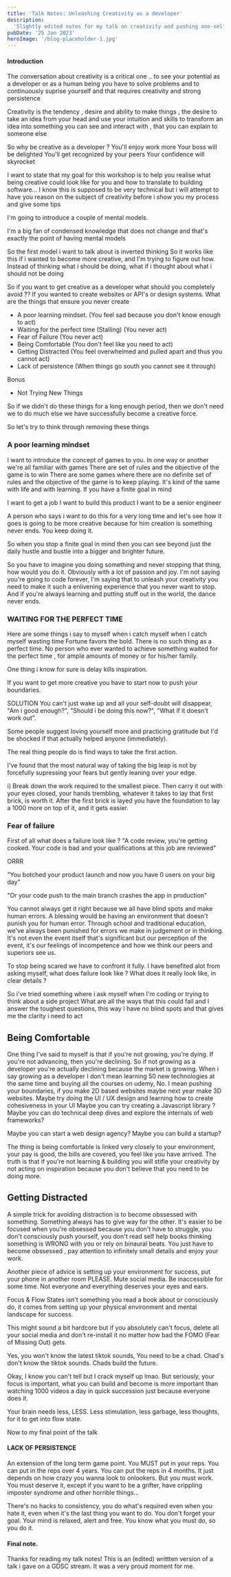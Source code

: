 ```yaml
---
title: 'Talk Notes: Unleashing Creativity as a developer'
description:
  'Slightly edited notes for my talk on creativity and pushing one-self as a developer.'
pubDate: '25 Jan 2023'
heroImage: '/blog-placeholder-1.jpg'
---
```


#### Introduction

The conversation about creativity is a critical one .. to see your potential as a developer or as a
human being you have to solve problems and to continuously suprise yourself and that requires
creativity and strong persistence

Creativity is the tendency , desire and ability to make things , the desire to take an idea from
your head and use your intuition and skills to transform an idea into something you can see and
interact with , that you can explain to someone else

So why be creative as a developer ? You'll enjoy work more Your boss will be delighted You'll get
recognized by your peers Your confidence will skyrocket

I want to state that my goal for this workshop is to help you realise what being creative could look
like for you and how to translate to building software... I know this is supposed to be very
technical but i will attempt to have you reason on the subject of creativity before i show you my
process and give some tips

I'm going to introduce a couple of mental models.

I'm a big fan of condensed knowledge that does not change and that's exactly the point of having
mental models

So the first model i want to talk about is inverted thinking So it works like this if i wanted to
become more creative, and I'm trying to figure out how. Instead of thinking what i should be doing,
what if i thought about what i should not be doing

So if you want to get creative as a developer what should you completely avoid ?? If you wanted to
create websites or API's or design systems. What are the things that ensure you never create

- A poor learning mindset. (You feel sad because you don't know enough to act)
- Waiting for the perfect time (Stalling) (You never act)
- Fear of Failure (You never act)
- Being Comfortable (You don't feel like you need to act)
- Getting Distracted (You feel overwhelmed and pulled apart and thus you cannot act)
- Lack of persistence (When things go south you cannot see it through)

Bonus

- Not Trying New Things

So if we didn't do these things for a long enough period, then we don't need we to do much else we
have successfully become a creative force.

So let's try to think through removing these things

### A poor learning mindset

I want to introduce the concept of games to you. In one way or another we're all familiar with games
There are set of rules and the objective of the game is to win There are some games where there are
no definite set of rules and the objective of the game is to keep playing. It's kind of the same
with life and with learning. If you have a finite goal in mind

I want to get a job I want to build this product I want to be a senior engineer

A person who says i want to do this for a very long time and let's see how it goes is going to be
more creative because for him creation is something never ends. You keep doing it.

So when you stop a finite goal in mind then you can see beyond just the daily hustle and bustle into
a bigger and brighter future.

So you have to imagine you doing something and never stopping that thing, how would you do it.
Obviously with a lot of passion and joy. I'm not saying you're going to code forever, I'm saying
that to unleash your creativity you need to make it such a enlivening experience that you never want
to stop. And if you're always learning and putting stuff out in the world, the dance never ends.

### WAITING FOR THE PERFECT TIME

Here are some things i say to myself when i catch myself when I catch myself wasting time Fortune
favors the bold. There is no such thing as a perfect time. No person who ever wanted to achieve
something waited for the perfect time , for ample amounts of money or for his/her family.

One thing i know for sure is delay kills inspiration.

If you want to get more creative you have to start now to push your boundaries.

SOLUTION You can't just wake up and all your self-doubt will disappear, "Am i good enough?", "Should
i be doing this now?", "What if it doesn't work out".

Some people suggest loving yourself more and practicing gratitude but I'd be shocked if that
actually helped anyone (immediately).

The real thing people do is find ways to take the first action.

I've found that the most natural way of taking the big leap is not by forcefully supressing your
fears but gently leaning over your edge.

i) Break down the work required to the smallest piece. Then carry it out with your eyes closed, your
hands trembling, whatever it takes to lay that first brick, is worth it. After the first brick is
layed you have the foundation to lay a 1000 more on top of it, and it gets easier.

### Fear of failure

First of all what does a failure look like ? "A code review, you're getting cooked. Your code is bad
and your qualifications at this job are reviewed"

ORRR

"You botched your product launch and now you have 0 users on your big day"

"Or your code push to the main branch crashes the app in production"

You cannot always get it right because we all have blind spots and make human errors. A blessing
would be having an environment that doesn't punish you for human error. Through school and
traditional education, we've always been punished for errors we make in judgement or in thinking.
It's not even the event itself that's significant but our perception of the event, it's our feelings
of incompetence and how we think our peers and superiors see us.

To stop being scared we have to confront it fully. I have benefited alot from asking myself, what
does failure look like ? What does it really look like, in clear details ?

So i've tried something where i ask myself when I'm coding or trying to think about a side project
What are all the ways that this could fail and I answer the toughest questions, this way I have no
blind spots and that gives me the clarity i need to act

## Being Comfortable

One thing I've said to myself is that if you're not growing, you're dying. If you're not advancing,
then you're declining. So if not growing as a developer you're actually declining because the market
is growing. When i say growing as a developer I don't mean learning 50 new technologies at the same
time and buying all the courses on udemy, No. I mean pushing your boundaries, if you make 2D based
websites maybe next year make 3D websites. Maybe try doing the UI / UX design and learning how to
create cohesiveness in your UI Maybe you can try creating a Javascript library ? Maybe you can do
technical deep dives and explore the internals of web frameworks?

Maybe you can start a web design agency? Maybe you can build a startup?

The thing is being comfortable is linked very closely to your environment, your pay is good, the
bills are covered, you feel like you have arrived. The truth is that if you're not learning &
building you will stifle your creativity by not acting on inspiration because you don't believe that
you need to be doing more.

## Getting Distracted

A simple trick for avoiding distraction is to become obssessed with something. Something always has
to give way for the other. It's easier to be focused when you're obsessed because you don't have to
struggle, you don't consciously push yourself, you don't read self help books thinking something is
WRONG with you or rely on binaural beats. You just have to become obssessed , pay attention to
infinitely small details and enjoy your work.

Another piece of advice is setting up your environment for success, put your phone in another room
PLEASE. Mute social media. Be inaccessible for some time. Not everyone and everything deserves your
eyes and ears.

Focus & Flow States isn't something you read a book about or consciously do, it comes from setting
up your physical environment and mental landscape for success.

This might sound a bit hardcore but if you absolutely can't focus, delete all your social media and
don't re-install it no matter how bad the FOMO (Fear of Missing Out) gets.

Yes, you won't know the latest tiktok sounds, You need to be a chad. Chad's don't know the tiktok
sounds. Chads build the future.

Okay, I know you can't tell but I crack myself up lmao. But seriously, your focus is important, what
you can build and become is more important than watching 1000 videos a day in quick succession just
because everyone does it.

Your brain needs less, LESS. Less stimulation, less garbage, less thoughts, for it to get into flow
state.

Now to my final point of the talk

#### LACK OF PERSISTENCE

An extension of the long term game point. You MUST put in your reps. You can put in the reps over 4
years. You can put the reps in 4 months. It just depends on how crazy you wanna look to onlookers.
But you must work. You must deserve it, except if you want to be a grifter, have crippling imposter
syndrome and other horrible things...

There's no hacks to consistency, you do what's required even when you hate it, even when it's the
last thing you want to do. You don't forget your goal. Your mind is relaxed, alert and free. You
know what you must do, so you do it.

#### Final note.

Thanks for reading my talk notes! This is an (edited) writtten version of a talk i gave on a GDSC
stream. It was a very proud moment for me.
